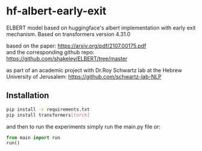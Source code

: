 # hf-albert-early-exit
ELBERT model based on huggingface's albert implementation with early exit mechanism. 
Based on transformers version 4.31.0

based on the paper: https://arxiv.org/pdf/2107.00175.pdf \
and the corresponding github repo: https://github.com/shakeley/ELBERT/tree/master 

as part of an academic project with Dr.Roy Schwartz lab at the Hebrew University of Jerusalem:
https://github.com/schwartz-lab-NLP
## Installation
```bash
pip install -r requirements.txt
pip install transformers[torch]
```
and then to run the experiments simply run the main.py file or:
```python
from main import run
run()
```



